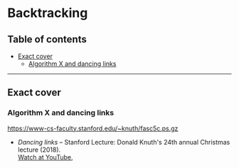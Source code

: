 # Backtracking

## Table of contents

* [Exact cover](#exact_cover)
	* [Algorithm X and dancing links](#algorithms_x_and_dancing_links)
---

## Exact cover

### Algorithm X and dancing links


https://www-cs-faculty.stanford.edu/~knuth/fasc5c.ps.gz

* *Dancing links* &ndash; Stanford Lecture: Donald Knuth's 24th annual Christmas lecture (2018).\
[Watch at YouTube](https://www.youtube.com/watch?v=_cR9zDlvP88),
